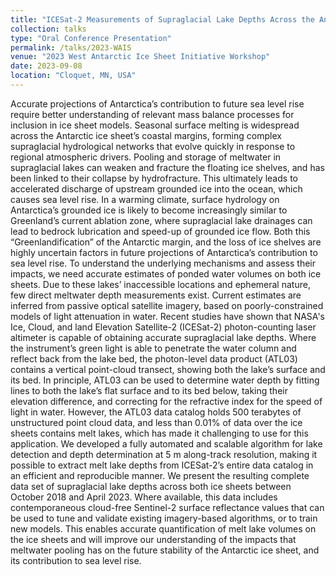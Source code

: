 ```yaml
---
title: "ICESat-2 Measurements of Supraglacial Lake Depths Across the Antarctic and Greenland Ice Sheets 2018-2023."
collection: talks
type: "Oral Conference Presentation"
permalink: /talks/2023-WAIS
venue: "2023 West Antarctic Ice Sheet Initiative Workshop"
date: 2023-09-08
location: "Cloquet, MN, USA"
---
```


Accurate projections of Antarctica’s contribution to future sea level rise require better understanding of relevant mass balance processes for inclusion in ice sheet models. Seasonal surface melting is widespread across the Antarctic ice sheet’s coastal margins, forming complex supraglacial hydrological networks that evolve quickly in response to regional atmospheric drivers. Pooling and storage of meltwater in supraglacial lakes can weaken and fracture the floating ice shelves, and has been linked to their collapse by hydrofracture. This ultimately leads to accelerated discharge of upstream grounded ice into the ocean, which causes sea level rise. In a warming climate, surface hydrology on Antarctica’s grounded ice is likely to become increasingly similar to Greenland’s current ablation zone, where supraglacial lake drainages can lead to bedrock lubrication and speed-up of grounded ice flow. Both this “Greenlandification” of the Antarctic margin, and the loss of ice shelves are highly uncertain factors in future projections of Antarctica’s contribution to sea level rise. To understand the underlying mechanisms and assess their impacts, we need accurate estimates of ponded water volumes on both ice sheets. Due to these lakes’ inaccessible locations and ephemeral nature, few direct meltwater depth measurements exist. Current estimates are inferred from passive optical satellite imagery, based on poorly-constrained models of light attenuation in water. Recent studies have shown that NASA's Ice, Cloud, and land Elevation Satellite-2 (ICESat-2) photon-counting laser altimeter is capable of obtaining accurate supraglacial lake depths. Where the instrument’s green light is able to penetrate the water column and reflect back from the lake bed, the photon-level data product (ATL03) contains a vertical point-cloud transect, showing both the lake’s surface and its bed. In principle, ATL03 can be used to determine water depth by fitting lines to both the lake’s flat surface and to its bed below, taking their elevation difference, and correcting for the refractive index for the speed of light in water. However, the ATL03 data catalog holds 500 terabytes of unstructured point cloud data, and less than 0.01% of data over the ice sheets contains melt lakes, which has made it challenging to use for this application. We developed a fully automated and scalable algorithm for lake detection and depth determination at 5 m along-track resolution, making it possible to extract melt lake depths from ICESat-2’s entire data catalog in an efficient and reproducible manner. We present the resulting complete data set of supraglacial lake depths across both ice sheets between October 2018 and April 2023. Where available, this data includes contemporaneous cloud-free Sentinel-2 surface reflectance values that can be used to tune and validate existing imagery-based algorithms, or to train new models. This enables accurate quantification of melt lake volumes on the ice sheets and will improve our understanding of the impacts that meltwater pooling has on the future stability of the Antarctic ice sheet, and its contribution to sea level rise. 
